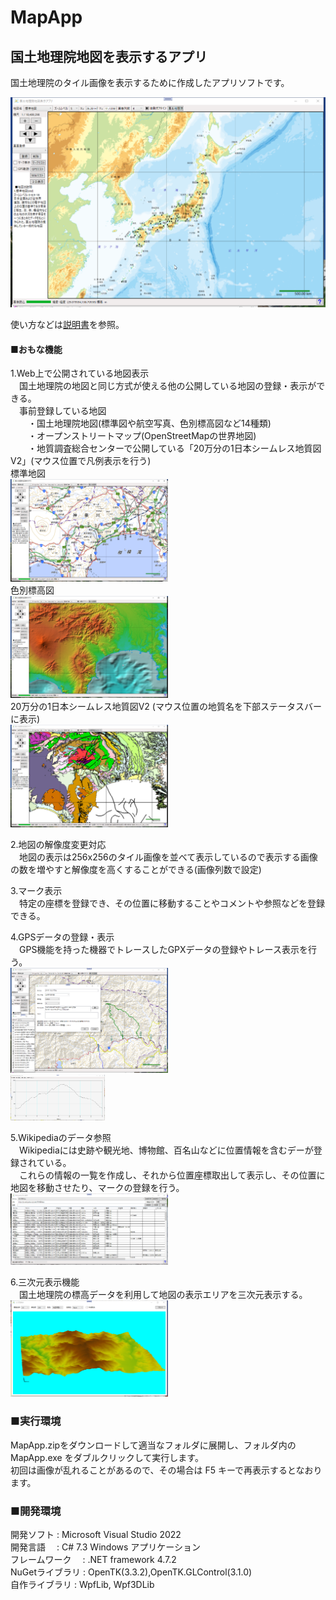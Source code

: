 ﻿# MapApp
## 国土地理院地図を表示するアプリ

国土地理院のタイル画像を表示するために作成したアプリソフトです。

![MainWindow画像](Image/MainImage.png)

使い方などは[説明書](bin/Debug/MAPAPP説明書.pdf)を参照。

#### ■おもな機能
1.Web上で公開されている地図表示  
　国土地理院の地図と同じ方式が使える他の公開している地図の登録・表示ができる。  
　事前登録している地図  
　　・国土地理院地図(標準図や航空写真、色別標高図など14種類)  
　　・オープンストリートマップ(OpenStreetMapの世界地図)  
　　・地質調査総合センターで公開している「20万分の1日本シームレス地質図V2」(マウス位置で凡例表示を行う)  
標準地図  
<img src="Image/MapStdImage.png" width="50%">  
色別標高図  
<img src="Image/MapLerifImage.png" width="50%">  
20万分の1日本シームレス地質図V2 (マウス位置の地質名を下部ステータスバーに表示)  
<img src="Image/MspSeamlessV2.png" width="50%">
  
2.地図の解像度変更対応  
　地図の表示は256x256のタイル画像を並べて表示しているので表示する画像の数を増やすと解像度を高くすることができる(画像列数で設定)  

3.マーク表示  
　特定の座標を登録でき、その位置に移動することやコメントや参照などを登録できる。
  
4.GPSデータの登録・表示  
　GPS機能を持った機器でトレースしたGPXデータの登録やトレース表示を行う。  
<img src="Image/MapGpsTrace.png" width="50%">  
<img src="Image/MapGpsElevatorGraph.png" width="30%">  
  
5.Wikipediaのデータ参照  
　Wikipediaには史跡や観光地、博物館、百名山などに位置情報を含むデーが登録されている。  
　これらの情報の一覧を作成し、それから位置座標取出して表示し、その位置に地図を移動させたり、マークの登録を行う。  
<img src="Image/WikiListImage.png" width="50%">  

6.三次元表示機能  
　国土地理院の標高データを利用して地図の表示エリアを三次元表示する。  
<img src="Image/Map3DImage.png" width="50%">  

### ■実行環境
MapApp.zipをダウンロードして適当なフォルダに展開し、フォルダ内の MapApp.exe をダブルクリックして実行します。  
初回は画像が乱れることがあるので、その場合は F5 キーで再表示するとなおります。

### ■開発環境  
開発ソフト : Microsoft Visual Studio 2022  
開発言語　 : C# 7.3 Windows アプリケーション  
フレームワーク　 :  .NET framework 4.7.2  
NuGetライブラリ : OpenTK(3.3.2),OpenTK.GLControl(3.1.0)  
自作ライブラリ  : WpfLib, Wpf3DLib
